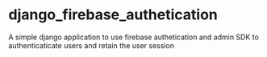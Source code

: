 # django_firebase_authetication
A simple django application to use firebase authetication and admin SDK to authenticaticate users and retain the user session
